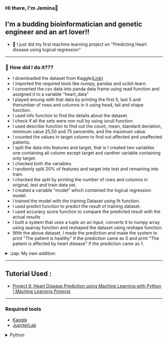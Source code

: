 ### Hi there, I'm Jemina👋


## I'm a budding bioinformatician and genetic engineer and an art lover!!

- 🔭 I just did my first machine learning project on "Predicting Heart disease using logical regression"


---

### 📕 How did I do it???

<!-- BLOG-POST-LIST:START -->
- I downloaded the dataset from Kaggle[(Link)](https://www.kaggle.com/ronitf/heart-disease-uci) 
- I imported the required tools like numpy, pandas and scikit-learn.
- I converted the csv data into panda data frame using read function and assigned it to a variable "heart_data"
- I played aroung with that data by printing the first 5, last 5 and thenumber of rows and columns in it using head, tail and shape function.
- I used info function to find the details about the dataset.
- I check if all the sets were non null by using isnull function
- I used describe function to find out the count, mean, standard deviation, minimum value 25,50 and 75 percentile, and the maximum value.
- I counted the values in target column to find out affected and unaffected patients.
- I split the data into features and target, that is I created two variables one containing all column except target and oanther variable containing only target.
- I checked both the variables.
- I randomly split 20% of features and target into test and remaining into train.
- I checked the split by printing the number of rows and columns in original, test and train data set.
- I created a variable "model" which contained the logical regression model.
- I trained the model with the training Dataset using fit function.
- I used predict function to predict the result of training dataset.
- I used accuracy score function to compare the predicted result with the actual results
- I built a system that uses a tuple an an input, converts it to numpy array using asarray function and reshaped the dataset using reshape function.
- With the above dataset, I made the prediction and made the system to print "The patient is healthy" if the prediction came as 0 and print "The patient is affected by heart disease" if the prediction came as 1.

<details>
  <summary>:zap: My own addition</summary>
  
<!--START_SECTION:activity-->
1. I wanted the user to enter the data rather than changing values in code itself.
2. Therefore, I printed out questions like "Your age and Your sex and got the appropriate numerical inputs by instructing the user accordingly.
3. I appended those values to a list using append function.
4. I converted that list to a tuple using tuple function.
5. Then, I predicted the result using steps mentioned before.
<!--END_SECTION:activity-->    
    
</details>

---

## Tutorial Used : 

- [Project 9. Heart Disease Prediction using Machine Learning with Python | Machine Learning Projects](https://www.youtube.com/watch?v=qmqCYC-MBQo)

---
### Required tools
- [Kaggle](https://www.kaggle.com/)
- [JupyterLab](https://jupyter.org/)
<details>
  <summary>Python</summary>
  
<!--START_SECTION:activity-->
1. [Numpy](https://numpy.org/)
2. [Pandas](https://pandas.pydata.org/)
3. [Scikit-Learn](https://scikit-learn.org/stable/)
<!--END_SECTION:activity-->    
    
</details>
